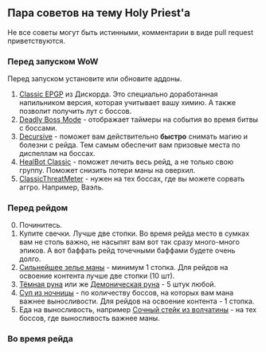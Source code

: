 <script>var whTooltips = {colorLinks: true, iconizeLinks: true, renameLinks: true};</script>
<script src="https://wow.zamimg.com/widgets/power.js"></script>

## Пара советов на тему Holy Priest'а

Не все советы могут быть истинными, комментарии в виде pull request приветствуются.

### Перед запуском WoW
Перед запуском установите или обновите аддоны.
1. [Сlassic EPGP](https://discordapp.com/channels/620682853709250560/643531403912282112/643534836186742795) из Дискорда. Это специально доработанная напильником версия, которая учитывает вашу химию. А также позволит получить лут с боссов. 
2. [Deadly Boss Mode](https://www.curseforge.com/wow/addons/deadly-boss-mods ) - отображает таймеры на события во время битвы с боссами. 
3. [Decursive](https://www.curseforge.com/wow/addons/decursive) - поможет вам действительно **быстро** снимать магию и болезни с рейда. Тем самым обеспечит вам призовые места по диспеллам на боссах. 
4. [HealBot Classic](https://www.curseforge.com/wow/addons/healbot-classic) - поможет лечить весь рейд, а не только свою группу. Поможет снизить потери маны на оверхил. 
5. [ClassicThreatMeter](https://www.curseforge.com/wow/addons/classicthreatmeter) - нужен на тех боссах, где вы можете сорвать аггро. Например, Ваэль. 

### Перед рейдом
0. Починитесь.
1. Купите свечки. Лучше две стопки. Во время рейда место в сумках вам не столь важно, не насыпят вам вот так сразу много-много эпиков. А вот баффать рейд точечными баффами будете очень долго.
2. [Сильнейшее зелье маны](https://ru.classic.wowhead.com/item=13444/) - минимум 1 стопка. Для рейдов на освоение контента лучше две стопки (10 шт).
3. [Тёмная руна](https://ru.classic.wowhead.com/item=20520) или же [Демоническая руна](https://ru.classic.wowhead.com/item=12662) - 5 штук любой.
4. [Суп из ночницы](https://ru.classic.wowhead.com/item=13931) - по количеству боссов, на которых вам мана важнее выносливости. Для рейдов на освоение контента - 1 стопка.
5. Еда на выносливость, например [Сочный стейк из волчатины](https://ru.classic.wowhead.com/item=18045) - на тех боссов, где выносливость важнее маны.

### Во время рейда
